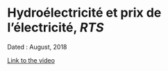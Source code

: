 # Hydroélectricité et prix de l’électricité, *RTS*

Dated : August, 2018

[Link to the video](https://www.rts.ch/play/tv/19h30/video/les-barrages-hydroelectriques-suisses-profitent-dune-conjoncture-favorable--chances-et-defis-de-cette-technologie?id=9805704&station=a9e7621504c6959e35c3ecbe7f6bed0446cdf8da)

<!-- keywords: Hydroelectricity-->

<!-- link: https://www.rts.ch/play/tv/19h30/video/les-barrages-hydroelectriques-suisses-profitent-dune-conjoncture-favorable--chances-et-defis-de-cette-technologie?id=9805704&station=a9e7621504c6959e35c3ecbe7f6bed0446cdf8da-->



